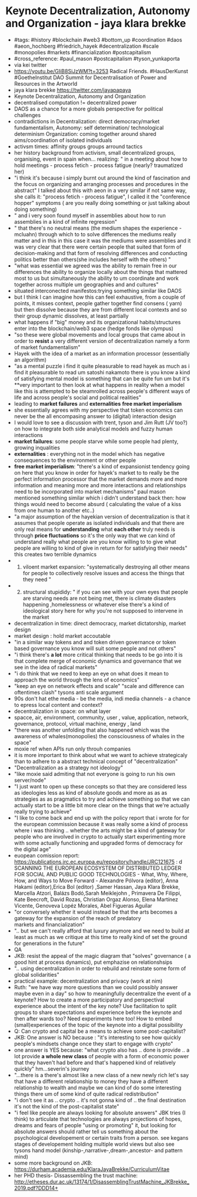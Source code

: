 # Keynote Decentralization, Autonomy and Organization - jaya klara brekke

- #tags: #history #blockchain #web3 #bottom_up #coordination #daos #aeon_hochberg #friedrich_hayek #decentralization #scale #monopolies #markets #financialization #postcapitalism
- #cross_reference: #paul_mason #postcapitalism #tyson_yunkaporta
- via kei twitter
- https://youtu.be/GIiB8SiJzWM?t=3253 Radical Friends. #HausDerKunst #GoetheInstitut DAO Summit for Decentralisation of Power and Resources in the Artworld
- jaya klara brekke https://twitter.com/jayapapaya 
- Keynote Decentralization, Autonomy and Organization
- decentralised computation != decentralized power
- DAOS as a chance for a more globals perspective for political challenges
- contradictions in Decentralization: direct democracy/market fundamentalism, Autonomy: self determination/ technological determinism 
Organization: coming together around shared aims/coordination of isolated individuals
- activsm times: affinity groups groups arround tactics
- her history background from activism, small decentralized groups, organising, event in spain when... realizing: " in a meeting about how to hold meetings - process fetich - process fatigue (nearly? traumatized her)
- "i think it's because i simply burnt out around the kind of fascination and the focus on organizing and arranging processes and procedures in the abstract" I talked about this with aeon in a very similar if not same way, she calls it: "process fetich - process fatigue", I called it the "conference hopper" symptoms ( are you really doing something or just talking about doing something)
- " and i very soon found myself in assemblies about how to run assemblies in a kind of infinite regression"
- " that there's no neutral means (the medium shapes the experience - mcluahn) through which to to solve differences the mediums really matter and in this in this case it was the mediums were assemblies and it was very clear that there were certain people that suited that form of decision-making and that form of resolving differences and conducting politics better than others(she includes herself with the others) "
-  "what was essential we agreed was the ability to remain free in our differences the ability to organize locally about the things that mattered most to us but simultaneously the ability to um coordinate and work together across multiple um geographies and and cultures"
- situated interconected manifestos:trying something similar like DAOS
-  but I think I can imagine how this can feel exhaustive, from a couple of points, it misses context, people gather together find consens ( yarn) but then dissolve because they are from different local contexts and so their group dynamic dissolves, at least partially
- what happens if "big" money and its organizational habits/structures enter into the blockchain/web3 space (hedge fonds like olympus)
- "so these were global movements and local groups that came about in order to **resist** a very different version of decentralization namely a form of market fundamentalism"
- Hayek with the idea of a market as an information processor (essentially an algorithm)
- "as a mental puzzle i find it quite pleasurable to read hayek as much as i find it pleasurable to read um satoshi nakamoto there is you know a kind of satisfying mental model is something that can be quite fun um but it's **very important to then look at what happens in reality when a model like this is attempted to be steamrolled across people's different ways of life and across people's social and political realities"
- leading to **market failures** and **externalities** **free market imperialism** 
- she essentially agrees with my perspective that token economics can never be the all encompasing answer to (digital) interaction design
- I would love to see a discussion with trent, tyson and Jim Rutt (JV too?) on how to integrate both side analytical models and fuzzy human interactions
- **market failures**: some people starve while some people had plenty, growing inqualities
- **externalities** : everything not in the model which has negative consequences to the environment or other people
- **free market imperialism**:  "there's a kind of expansionist tendency going on here that you know in order for hayek's market to to really be the perfect information processor that the market demands more and more information and meaning more and more interactions and relationships need to be incorporated into market mechanisms" paul mason mentioned something similar which i didn't understand back then: how things would need to become absurd ( calculating the value of a kiss from one human to another etc..)
- "a major assumption of the hayekian version of decentralization is that it assumes that people operate as isolated individuals and that there are only real means for **understanding** what **each other** truly needs is through **price fluctuations** so it's the only way that we can kind of understand really what people are you know willing to to give what people are willing to kind of give in return for for satisfying their needs" this creates two terrible dynamics
- 1. viloent market expansion: "systematically destroying all other means for people to collectively resolve issues and access the things that they need "
- 2. structural stupididy: " if you can see with your own eyes that people are starving needs are not being met, there is climate disasters happening ,homelessness or whatever else there's a kind of ideological story here for why you're not supposed to intervene in the market
- decentralization in time: direct democracy, market dictatorship, market design
- market design : hold market accoutable
- "in a similar way tokens and and token driven governance or token based governance you know will suit some people and not others"
- "i think there's **a lot** more critical thinking that needs to be go into it is that complete merge of economic dynamics and governance that we see in the idea of radical markets"
- "i do think that we need to keep an eye on what does it mean to approach the world through the lens of economics" 
- "keep an eye on network effects and scale" "scale and difference can oftentimes clash" tysons anti scale argument
- 90s don't hat ethe media - be the media, indi media channels - a chance to epress local content and context?
- decentralization in space: on what layer
- spacce, air, environment, community, user , value, application, network, governance, protocol, virtual machine, energy , land
- "there was another unfolding that also happened which was the awareness of whales(monopolies) the consciousness of whales in the space"
- moxie ref when APIs run only throuh companies
- it is more important to think about what we want to achieve strategicaly than to adhere to a abstract technical concept of "decentralization"
- "Decentralization as a strategy not ideology"
- "like moxie said admiting that not everyone is going to run his own server/node"
- "I just want to open up these concepts so that they are considered less as ideologies less as kind of absolute goods and more as as as strategies as as pragmatics to try and achieve something so that we can actually start to be a little bit more clear on the things that we're actually really trying to achieve"
- "I like to come back and end up with the policy report that i wrote for for the european commission because it was really some a kind of process where i was thinking .. whether the arts might be a kind of gateway for people who are involved in crypto to actually start experimenting more with some actually functioning and upgraded forms of democracy for the digital age"  
- euopean comission report: https://publications.jrc.ec.europa.eu/repository/handle/JRC121675 : d
SCANNING THE EUROPEAN ECOSYSTEM OF DISTRIBUTED LEDGER FOR SOCIAL AND PUBLIC GOOD TECHNOLOGIES - What, Why, Where, How, and Ways to Move Forward - Alexandre Pólvora (editor), Anna Hakami (editor),Erica Bol (editor) ,Samer Hassan,
 Jaya Klara Brekke,
Marcella Atzori, Balázs Bodó,Sarah Meiklejohn ,
Primavera De Filippi, 
Kate Beecroft, David Rozas, Christian Orgaz Alonso, Elena Martínez Vicente, Genoveva Lopéz Morales, Abel Figueras Aguilar
- "or conversely whether it would instead be that the arts becomes a gateway for the expansion of the reach of predatory  
markets and financialization"
- ".. but we can't really afford that luxury anymore and we need to build at least as much as we critique at this time to really kind of set 
the ground for generations in the future"
- QA
- JKB: resist the appeal of the magic diagram that "solves" governance ( a good hint at process dynamics), put emphazise on relationshsips 
- ".. using decentralization in order to rebuild and reinstate some form of global solidarities"
- practical example: decentralization and privacy (work at nim) 
- Ruth: "we have way more questions than we could possibly answer maybe even in a day" so how to meaningfully decentralize the event of a keynote? How to create a more participatory and perspectival experience about the intent of the key note? Use facilitation to split groups to share expectations and experience before the keynote and then after wards too? Need experiments here too! How to embed (small)experiences of the topic of the keynote into a digital possibility 
- Q:  Can crypto and capital be a means to achieve some post-capitalist?
- JKB: One answer is NO because : "it's interesting to see how quickly people's mindsets change once they start to engage with crypto"
- one answer is YES because: "what crypto also has .. done is provide .. a lot provide **a whole new class** of people with a form of economic power that they haven't had before and that's happened kind of relatively quickly" hm...severin's journey 
- "...there is a there's almost like a new class of a new newly rich let's say that have a different relationship to money they have a different relationship to wealth and maybe we can kind of do some interesting things there um of some kind of quite radical redistribution"
- "i don't see it as ..  crypto .. it's not gonna kind of .. the final destination it's not the kind of the post-capitalist state" 
- "i feel like people are always looking for absolute answers" JBK tries (I think) to articulate that technologies are always projections of hopes, dreams and fears of people "using or promoting" it, but looking for absolute answers should rather tell us something about the psychological developement or certain traits from a person. see kegans stages of developement holding multiple world views but also see tysons hand model (kinship-,narrative-,dream-,ancestor- and pattern mind)
- some more background on JKB: https://durham.academia.edu/KlaraJayaBrekke/CurriculumVitae
- her PHD thesis- Dissassembling the trust machine: http://etheses.dur.ac.uk/13174/1/DisassemblingTrustMachine_JKBrekke_2019.pdf?DDD14+
